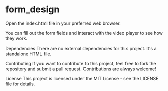 # form_design
Open the index.html file in your preferred web browser.

You can fill out the form fields and interact with the video player to see how they work.

Dependencies
There are no external dependencies for this project. It's a standalone HTML file.

Contributing
If you want to contribute to this project, feel free to fork the repository and submit a pull request. Contributions are always welcome!

License
This project is licensed under the MIT License - see the LICENSE file for details.
